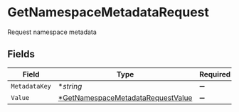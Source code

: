# GetNamespaceMetadataRequest

Request namespace metadata


## Fields

| Field                                                                                        | Type                                                                                         | Required                                                                                     | Description                                                                                  |
| -------------------------------------------------------------------------------------------- | -------------------------------------------------------------------------------------------- | -------------------------------------------------------------------------------------------- | -------------------------------------------------------------------------------------------- |
| `MetadataKey`                                                                                | **string*                                                                                    | :heavy_minus_sign:                                                                           | N/A                                                                                          |
| `Value`                                                                                      | [*GetNamespaceMetadataRequestValue](../../models/shared/getnamespacemetadatarequestvalue.md) | :heavy_minus_sign:                                                                           | N/A                                                                                          |